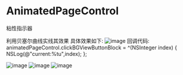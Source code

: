 # AnimatedPageControl
粘性指示器


利用贝塞尔曲线实线其效果
具体效果如下:
![image](https://github.com/rui4u/AnimatedPageControl/blob/master/SRAnimatedPageControlTests/screenshots/2017-04-20%2011_05_48.gif)
回调代码:
	animatedPageControl.clickBGViewButtonBlock = ^(NSInteger index) {
		NSLog(@"current:%tu",index);
	};

![image](https://github.com/rui4u/AnimatedPageControl/blob/master/SRAnimatedPageControlTests/screenshots/WX20170420-103122%402x.png)
![image](https://github.com/rui4u/AnimatedPageControl/blob/master/SRAnimatedPageControlTests/screenshots/WX20170420-103305%402x.png)
![image](https://github.com/rui4u/AnimatedPageControl/blob/master/SRAnimatedPageControlTests/screenshots/WX20170420-103305%402x.png)

